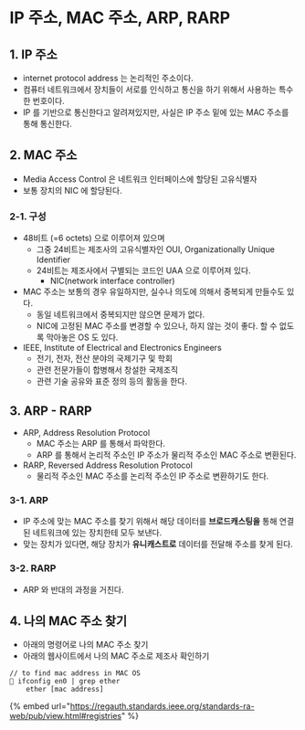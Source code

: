 # IP 주소, MAC 주소, ARP, RARP

## 1. IP 주소

* internet protocol address 는 논리적인 주소이다.
* 컴퓨터 네트워크에서 장치들이 서로를 인식하고 통신을 하기 위해서 사용하는 특수한 번호이다.&#x20;
* IP 를 기반으로 통신한다고 알려져있지만, 사실은 IP 주소 밑에 있는 MAC 주소를 통해 통신한다. &#x20;

## 2. MAC 주소&#x20;

* Media Access Control 은 네트워크 인터페이스에 할당된 고유식별자&#x20;
* 보통 장치의 NIC 에 할당된다.&#x20;

### 2-1. 구성&#x20;

* 48비트 (=6 octets) 으로 이루어져 있으며
  * 그중 24비트는 제조사의 고유식별자인 OUI, Organizationally Unique Identifier
  * 24비트는 제조사에서 구별되는 코드인 UAA 으로 이루어져 있다.&#x20;
    * NIC(network interface controller)
* MAC 주소는 보통의 경우 유일하지만, 실수나 의도에 의해서 중복되게 만들수도 있다.&#x20;
  * 동일 네트워크에서 중복되지만 않으면 문제가 없다.&#x20;
  * NIC에 고정된 MAC 주소를 변경할 수 있으나, 하지 않는 것이 좋다. 할 수 없도록 막아놓은 OS 도 있다.&#x20;
* IEEE, Institute of Electrical and Electronics Engineers&#x20;
  * 전기, 전자, 전산 분야의 국제기구 및 학회&#x20;
  * 관련 전문가들이 합병해서 창설한 국제조직&#x20;
  * 관련 기술 공유와 표준 정의 등의 활동을 한다. &#x20;

## 3. ARP - RARP

* ARP, Address Resolution Protocol&#x20;
  * MAC 주소는 ARP 를 통해서 파악한다.&#x20;
  * ARP 를 통해서 논리적 주소인 IP 주소가 물리적 주소인 MAC 주소로 변환된다.&#x20;
* RARP, Reversed Address Resolution Protocol
  * 물리적 주소인 MAC 주소를 논리적 주소인 IP 주소로 변환하기도 한다.&#x20;

### 3-1. ARP&#x20;

* IP 주소에 맞는 MAC 주소를 찾기 위해서 해당 데이터를 **브로드캐스팅을** 통해 연결된 네트워크에 있는 장치한테 모두 보낸다.&#x20;
* 맞는 장치가 있다면, 해당 장치가 **유니캐스트로** 데이터를 전달해 주소를 찾게 된다.&#x20;

### 3-2. RARP&#x20;

* ARP 와 반대의 과정을 거친다.&#x20;



## 4. 나의 MAC 주소 찾기

* 아래의 명령어로 나의 MAC 주소 찾기&#x20;
* 아래의 웹사이트에서 나의 MAC 주소로 제조사 확인하기

```shell
// to find mac address in MAC OS
 ifconfig en0 | grep ether
	ether [mac address] 
```

{% embed url="https://regauth.standards.ieee.org/standards-ra-web/pub/view.html#registries" %}
